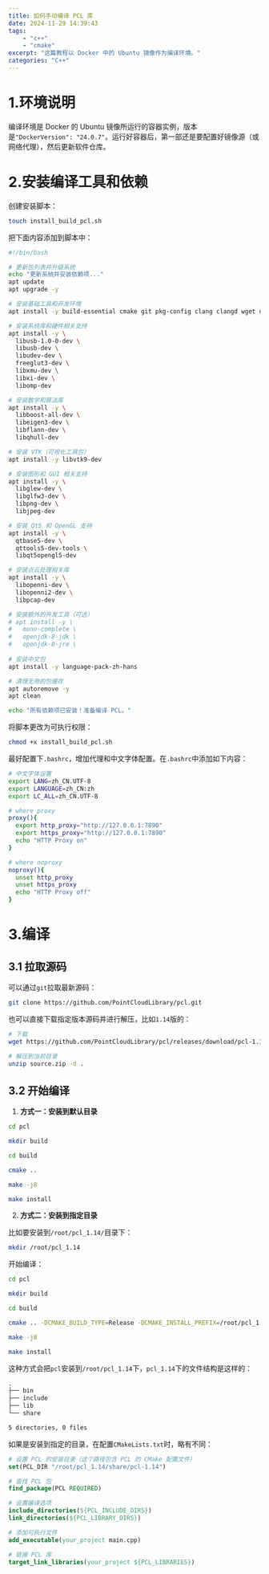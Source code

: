 ```yaml
---
title: 如何手动编译 PCL 库
date: 2024-11-29 14:39:43
tags:
    - "c++"
    - "cmake"
excerpt: "这篇教程以 Docker 中的 Ubuntu 镜像作为编译环境。"
categories: "C++"
---
```


# 1.环境说明

编译环境是 Docker 的 Ubuntu 镜像所运行的容器实例，版本是`"DockerVersion": "24.0.7"`。运行好容器后，第一部还是要配置好镜像源（或网络代理），然后更新软件仓库。

# 2.安装编译工具和依赖

创建安装脚本：
```bash
touch install_build_pcl.sh
```

把下面内容添加到脚本中：
```bash
#!/bin/bash

# 更新包列表并升级系统
echo "更新系统并安装依赖项..."
apt update
apt upgrade -y

# 安装基础工具和开发环境
apt install -y build-essential cmake git pkg-config clang clangd wget unzip

# 安装系统库和硬件相关支持
apt install -y \
  libusb-1.0-0-dev \
  libusb-dev \
  libudev-dev \
  freeglut3-dev \
  libxmu-dev \
  libxi-dev \
  libomp-dev

# 安装数学和算法库
apt install -y \
  libboost-all-dev \
  libeigen3-dev \
  libflann-dev \
  libqhull-dev

# 安装 VTK（可视化工具包）
apt install -y libvtk9-dev

# 安装图形和 GUI 相关支持
apt install -y \
  libglew-dev \
  libglfw3-dev \
  libpng-dev \
  libjpeg-dev

# 安装 Qt5 和 OpenGL 支持
apt install -y \
  qtbase5-dev \
  qttools5-dev-tools \
  libqt5opengl5-dev

# 安装点云处理相关库
apt install -y \
  libopenni-dev \
  libopenni2-dev \
  libpcap-dev

# 安装额外的开发工具（可选）
# apt install -y \
#   mono-complete \
#   openjdk-8-jdk \
#   openjdk-8-jre \
  
# 安装中文包
apt install -y language-pack-zh-hans

# 清理无用的包缓存
apt autoremove -y
apt clean

echo "所有依赖项已安装！准备编译 PCL。"
```

将脚本更改为可执行权限：
```bash
chmod +x install_build_pcl.sh
```

最好配置下`.bashrc`，增加代理和中文字体配置。在`.bashrc`中添加如下内容：
```bash
# 中文字体设置
export LANG=zh_CN.UTF-8
export LANGUAGE=zh_CN:zh
export LC_ALL=zh_CN.UTF-8

# where proxy
proxy(){
  export http_proxy="http://127.0.0.1:7890"
  export https_proxy="http://127.0.0.1:7890"
  echo "HTTP Proxy on"
}

# where noproxy
noproxy(){
  unset http_proxy
  unset https_proxy
  echo "HTTP Proxy off"
}
```

# 3.编译

## 3.1 拉取源码

可以通过`git`拉取最新源码：
```bash
git clone https://github.com/PointCloudLibrary/pcl.git
```

也可以直接下载指定版本源码并进行解压，比如`1.14`版的：
```bash
# 下载
wget https://github.com/PointCloudLibrary/pcl/releases/download/pcl-1.14.1/source.zip

# 解压到当前目录
unzip source.zip -d .
```

## 3.2 开始编译

1. **方式一：安装到默认目录**

```bash
cd pcl

mkdir build

cd build

cmake ..

make -j8

make install
```

2. **方式二：安装到指定目录**

比如要安装到`/root/pcl_1.14/`目录下：
```bash
mkdir /root/pcl_1.14
```

开始编译：
```bash
cd pcl

mkdir build

cd build

cmake .. -DCMAKE_BUILD_TYPE=Release -DCMAKE_INSTALL_PREFIX=/root/pcl_1.14

make -j8

make install
```

这种方式会把`pcl`安装到`/root/pcl_1.14`下，`pcl_1.14`下的文件结构是这样的：
```txt
.
├── bin
├── include
├── lib
└── share

5 directories, 0 files
```

如果是安装到指定的目录，在配置`CMakeLists.txt`时，略有不同：
```cmake
# 设置 PCL 的安装目录（这个路径包含 PCL 的 CMake 配置文件）
set(PCL_DIR "/root/pcl_1.14/share/pcl-1.14")

# 查找 PCL 包
find_package(PCL REQUIRED)

# 设置编译选项
include_directories(${PCL_INCLUDE_DIRS})
link_directories(${PCL_LIBRARY_DIRS})

# 添加可执行文件
add_executable(your_project main.cpp)

# 链接 PCL 库
target_link_libraries(your_project ${PCL_LIBRARIES})
```
